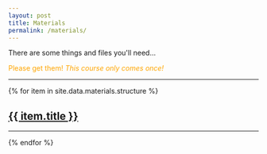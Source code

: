 ```yaml
---
layout: post
title: Materials
permalink: /materials/
---
```



There are some things and files you'll need...

<span style="color:orange">Please get them! *This course only comes once!*</span>

---

<!-- for the materials just put in headers for the topic: handouts, notes, and so on, the first example link is given, and the rest are just illustrations, feel free to edit as you may, the materials go in the 'course files' folder and you can add subfolders too! just be sure to reference the link correctly. you can also link to a post you made...-->

{% for item in site.data.materials.structure %}
  <h2><a href="{{ item.url }}">{{ item.title }}</a></h2>
  <hr/>
{% endfor %}
